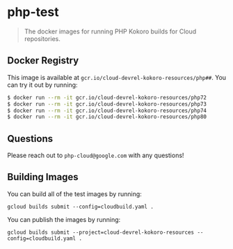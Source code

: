 # php-test
> The docker images for running PHP Kokoro builds for Cloud repositories.

## Docker Registry
This image is available at `gcr.io/cloud-devrel-kokoro-resources/php##`.  You can try it out by running:

```sh
$ docker run --rm -it gcr.io/cloud-devrel-kokoro-resources/php72
$ docker run --rm -it gcr.io/cloud-devrel-kokoro-resources/php73
$ docker run --rm -it gcr.io/cloud-devrel-kokoro-resources/php74
$ docker run --rm -it gcr.io/cloud-devrel-kokoro-resources/php80
```

## Questions
Please reach out to `php-cloud@google.com` with any questions!


## Building Images

You can build all of the test images by running:

    gcloud builds submit --config=cloudbuild.yaml .

You can publish the images by running:

    gcloud builds submit --project=cloud-devrel-kokoro-resources --config=cloudbuild.yaml .
